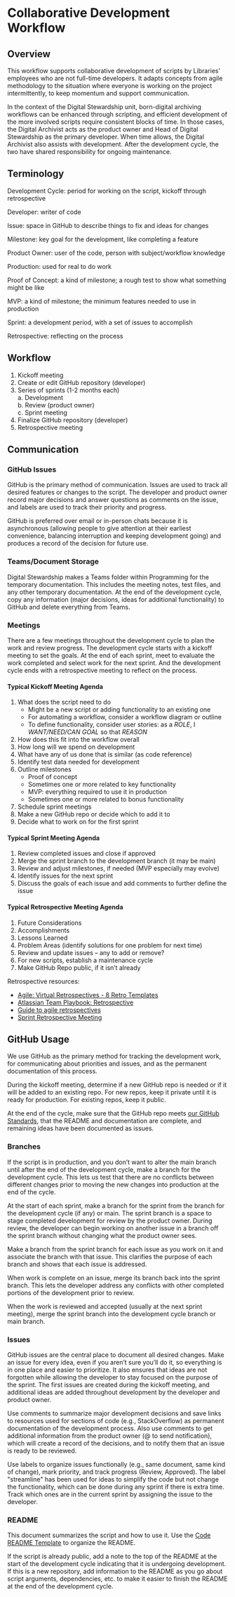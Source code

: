 # Collaborative Development Workflow

## Overview 

This workflow supports collaborative development of scripts by Libraries’ employees who are not full-time developers. 
It adapts concepts from agile methodology to the situation where everyone is working on the project intermittently, 
to keep momentum and support communication. 

In the context of the Digital Stewardship unit, born-digital archiving workflows can be enhanced through scripting, 
and efficient development of the more involved scripts require consistent blocks of time. 
In those cases, the Digital Archivist acts as the product owner and Head of Digital Stewardship as the primary developer. 
When time allows, the Digital Archivist also assists with development. 
After the development cycle, the two have shared responsibility for ongoing maintenance. 

## Terminology 

Development Cycle: period for working on the script, kickoff through retrospective 

Developer: writer of code 

Issue: space in GitHub to describe things to fix and ideas for changes 

Milestone: key goal for the development, like completing a feature 

Product Owner: user of the code, person with subject/workflow knowledge 

Production: used for real to do work 

Proof of Concept: a kind of milestone; a rough test to show what something might be like 

MVP: a kind of milestone; the minimum features needed to use in production 

Sprint: a development period, with a set of issues to accomplish 

Retrospective: reflecting on the process 

## Workflow

1. Kickoff meeting 
2. Create or edit GitHub repository (developer) 
3. Series of sprints (1-2 months each)  
    a. Development   
    b. Review (product owner)  
    c. Sprint meeting
4. Finalize GitHub repository (developer) 
5. Retrospective meeting 

## Communication 

### GitHub Issues 

GitHub is the primary method of communication. 
Issues are used to track all desired features or changes to the script.
The developer and product owner record major decisions and answer questions as comments on the issue, 
and labels are used to track their priority and progress. 

GitHub is preferred over email or in-person chats because it is asynchronous 
(allowing people to give attention at their earliest convenience, balancing interruption and keeping development going) 
and produces a record of the decision for future use. 

### Teams/Document Storage 

Digital Stewardship makes a Teams folder within Programming for the temporary documentation. 
This includes the meeting notes, test files, and any other temporary documentation.
At the end of the development cycle, copy any information (major decisions, ideas for additional functionality) to GitHub 
and delete everything from Teams. 

### Meetings 

There are a few meetings throughout the development cycle to plan the work and review progress.
The development cycle starts with a kickoff meeting to set the goals. 
At the end of each sprint, meet to evaluate the work completed and select work for the next sprint. 
And the development cycle ends with a retrospective meeting to reflect on the process.

#### Typical Kickoff Meeting Agenda

1. What does the script need to do  
   - Might be a new script or adding functionality to an existing one
   - For automating a workflow, consider a workflow diagram or outline
   - To define functionality, consider user stories: as a _ROLE_, I _WANT/NEED/CAN GOAL_ so that _REASON_
2. How does this fit into the workflow overall
3. How long will we spend on development 
4. What have any of us done that is similar (as code reference) 
5. Identify test data needed for development 
6. Outline milestones  
   - Proof of concept 
   - Sometimes one or more related to key functionality 
   - MVP: everything required to use it in production 
   - Sometimes one or more related to bonus functionality
7. Schedule sprint meetings
8. Make a new GitHub repo or decide which to add it to
9. Decide what to work on for the first sprint

#### Typical Sprint Meeting Agenda 

1. Review completed issues and close if approved 
2. Merge the sprint branch to the development branch (it may be main) 
3. Review and adjust milestones, if needed (MVP especially may evolve) 
4. Identify issues for the next sprint 
5. Discuss the goals of each issue and add comments to further define the issue

#### Typical Retrospective Meeting Agenda 

1. Future Considerations 
2. Accomplishments 
3. Lessons Learned 
4. Problem Areas (identify solutions for one problem for next time) 
5. Review and update issues – any to add or remove? 
6. For new scripts, establish a maintenance cycle 
7. Make GitHub Repo public, if it isn’t already 

Retrospective resources:
- [Agile: Virtual Retrospectives - 8 Retro Templates](https://www.linkedin.com/pulse/agile-virtual-retrospectives-8-retro-templates-you-elaine)
- [Atlassian Team Playbook: Retrospective](https://www.atlassian.com/team-playbook/plays/retrospective)
- [Guide to agile retrospectives](https://www.aha.io/roadmapping/guide/agile/what-is-an-agile-retrospective)   
- [Sprint Retrospective Meeting](https://blog.trello.com/sprint-retrospective-meeting)

## GitHub Usage 

We use GitHub as the primary method for tracking the development work, for communicating about priorities and issues, 
and as the permanent documentation of this process.

During the kickoff meeting, determine if a new GitHub repo is needed or if it will be added to an existing repo. 
For new repos, keep it private until it is ready for production. 
For existing repos, keep it public. 

At the end of the cycle, make sure that the GitHub repo meets [our GitHub Standards](Repository_Standard.md), 
that the README and documentation are complete, and remaining ideas have been documented as issues. 

### Branches 

If the script is in production, and you don’t want to alter the main branch until after the end of the development cycle, 
make a branch for the development cycle. 
This lets us test that there are no conflicts between different changes prior to moving the new changes into production at the end of the cycle.

At the start of each sprint, make a branch for the sprint from the branch for the development cycle (if any) or main. 
The sprint branch is a space to stage completed development for review by the product owner. 
During review, the developer can begin working on another issue in a branch off the sprint branch without changing what the product owner sees.  

Make a branch from the sprint branch for each issue as you work on it and associate the branch with that issue. 
This clarifies the purpose of each branch and shows that each issue is addressed.  

When work is complete on an issue, merge its branch back into the sprint branch. 
This lets the developer address any conflicts with other completed portions of the development prior to review. 

When the work is reviewed and accepted (usually at the next sprint meeting), 
merge the sprint branch into the development cycle branch or main branch. 

### Issues 

GitHub issues are the central place to document all desired changes. 
Make an issue for every idea, even if you aren’t sure you’ll do it, so everything is in one place and easier to prioritize. 
It also ensures that ideas are not forgotten while allowing the developer to stay focused on the purpose of the sprint. 
The first issues are created during the kickoff meeting, 
and additional ideas are added throughout development by the developer and product owner.  

Use comments to summarize major development decisions and save links to resources used for sections of code (e.g., StackOverflow) as permanent documentation of the development process. 
Also use comments to get additional information from the product owner (@ to send notification), 
which will create a record of the decisions, and to notify them that an issue is ready to be reviewed. 

Use labels to organize issues functionally (e.g., same document, same kind of change), mark priority, and track progress (Review, Approved). 
The label "streamline" has been used for ideas to simplify the code but not change the functionality, which can be done during any sprint if there is extra time.
Track which ones are in the current sprint by assigning the issue to the developer.

### README 

This document summarizes the script and how to use it.
Use the [Code README Template](Code_README_Standard.md) to organize the README.  

If the script is already public, add a note to the top of the README at the start of the development cycle indicating that it is undergoing development. 
If this is a new repository, add information to the README as you go about script arguments, dependencies, etc. 
to make it easier to finish the README at the end of the development cycle.